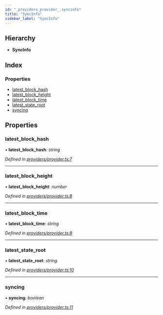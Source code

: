 ```yaml
---
id: "_providers_provider_.syncinfo"
title: "SyncInfo"
sidebar_label: "SyncInfo"
---
```


## Hierarchy

* **SyncInfo**

## Index

### Properties

* [latest_block_hash](_providers_provider_.syncinfo.md#latest_block_hash)
* [latest_block_height](_providers_provider_.syncinfo.md#latest_block_height)
* [latest_block_time](_providers_provider_.syncinfo.md#latest_block_time)
* [latest_state_root](_providers_provider_.syncinfo.md#latest_state_root)
* [syncing](_providers_provider_.syncinfo.md#syncing)

## Properties

###  latest_block_hash

• **latest_block_hash**: *string*

*Defined in [providers/provider.ts:7](https://github.com/nearprotocol/nearlib/blob/bae5ebc/src.ts/providers/provider.ts#L7)*

___

###  latest_block_height

• **latest_block_height**: *number*

*Defined in [providers/provider.ts:8](https://github.com/nearprotocol/nearlib/blob/bae5ebc/src.ts/providers/provider.ts#L8)*

___

###  latest_block_time

• **latest_block_time**: *string*

*Defined in [providers/provider.ts:9](https://github.com/nearprotocol/nearlib/blob/bae5ebc/src.ts/providers/provider.ts#L9)*

___

###  latest_state_root

• **latest_state_root**: *string*

*Defined in [providers/provider.ts:10](https://github.com/nearprotocol/nearlib/blob/bae5ebc/src.ts/providers/provider.ts#L10)*

___

###  syncing

• **syncing**: *boolean*

*Defined in [providers/provider.ts:11](https://github.com/nearprotocol/nearlib/blob/bae5ebc/src.ts/providers/provider.ts#L11)*
